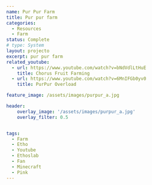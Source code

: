 ```yaml
---
name: Pur Pur Farm
title: Pur pur farm
categories:
  - Resources
  - Farm
status: Complete
# type: System
layout: projecto
excerpt: pur pur farm
related_youtube:
  - url: https://www.youtube.com/watch?v=bNdVdlLtHuE
    title: Chorus Fruit Farming
  - url: https://www.youtube.com/watch?v=6MnIFGb0yv0
    title: PurPur Overload

feature_image: /assets/images/purpur_a.jpg

header: 
    overlay_image: '/assets/images/purpur_a.jpg'
    overlay_filter: 0.5 


tags:
  - Farm
  - Etho
  - Youtube
  - Ethoslab
  - Fan
  - Minecraft
  - Pink
---
```

